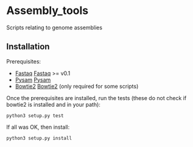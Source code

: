 Assembly_tools
==============

Scripts relating to genome assemblies

Installation
------------

Prerequisites:

  * [Fastaq] [Fastaq] >= v0.1
  * [Pysam] [Pysam]
  * [Bowtie2] [Bowtie2] (only required for some scripts)

Once the prerequisites are installed, run the tests (these do not check if bowtie2 is installed and in your path):

    python3 setup.py test

If all was OK, then install:

    python3 setup.py install


[Fastaq]: https://github.com/sanger-pathogens/Fastaq
[Bowtie2]: http://bowtie-bio.sourceforge.net/bowtie2/index.shtml
[Pysam]: http://wwwfgu.anat.ox.ac.uk/~andreas/documentation/samtools/api.html
